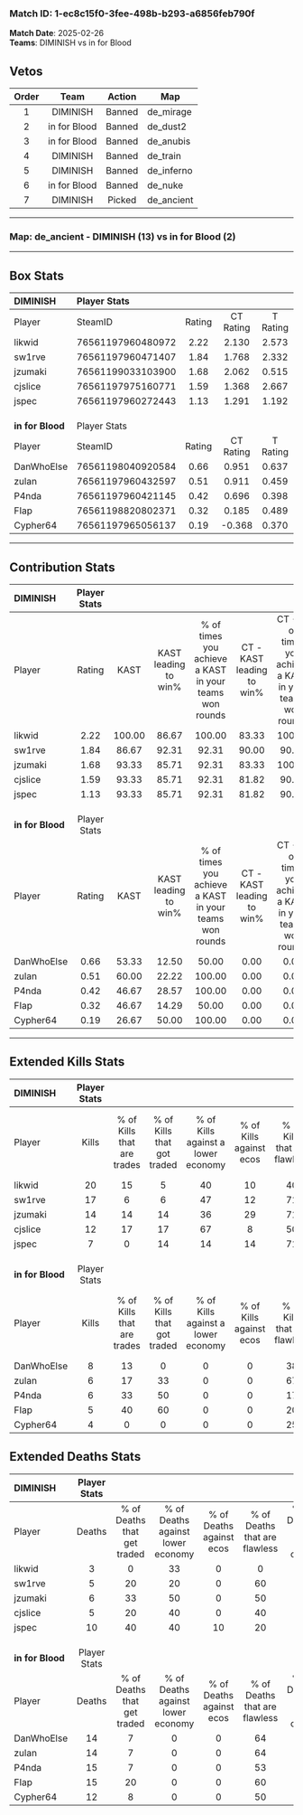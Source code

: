 ### Match ID: 1-ec8c15f0-3fee-498b-b293-a6856feb790f  
**Match Date**: 2025-02-26  
**Teams**: DIMINISH vs in for Blood  

## Vetos  

| Order | Team | Action | Map |
| :---: | :--: | :----: | --- |
| 1 | DIMINISH | Banned | de_mirage |
| 2 | in for Blood | Banned | de_dust2 |
| 3 | in for Blood | Banned | de_anubis |
| 4 | DIMINISH | Banned | de_train |
| 5 | DIMINISH | Banned | de_inferno |
| 6 | in for Blood | Banned | de_nuke |
| 7 | DIMINISH | Picked | de_ancient |

---  

### **Map**: de_ancient - DIMINISH (13) vs in for Blood (2)  
---  

## Box Stats  

| **DIMINISH**     | Player Stats      |        |           |          |        |       |       |         |        |      |     |
| :- | :- | :-: | :-: | :-: | :-: | :-: | :-: | :-: | :-: | :-: | :-: |
| Player           | SteamID           | Rating | CT Rating | T Rating |  KAST  |  ADR  | Kills | Assists | Deaths | K/D  | HS% |
| likwid           | 76561197960480972 |  2.22  |   2.130   |  2.573   | 100.00 | 110.3 |  20   |    4    |   3    | 6.67 | 40  |
| sw1rve           | 76561197960471407 |  1.84  |   1.768   |  2.332   | 86.67  | 99.2  |  17   |    4    |   5    | 3.40 | 58  |
| jzumaki          | 76561199033103900 |  1.68  |   2.062   |  0.515   | 93.33  | 99.0  |  14   |    4    |   6    | 2.33 | 28  |
| cjslice          | 76561197975160771 |  1.59  |   1.368   |  2.667   | 93.33  | 88.3  |  12   |    8    |   5    | 2.40 | 50  |
| jspec            | 76561197960272443 |  1.13  |   1.291   |  1.192   | 93.33  | 86.7  |   7   |    9    |   10   | 0.70 | 57  |
|                  |                   |        |           |          |        |       |       |         |        |      |     |
|                  |                   |        |           |          |        |       |       |         |        |      |     |
|                  |                   |        |           |          |        |       |       |         |        |      |     |
| **in for Blood** | Player Stats      |        |           |          |        |       |       |         |        |      |     |
| Player           | SteamID           | Rating | CT Rating | T Rating |  KAST  |  ADR  | Kills | Assists | Deaths | K/D  | HS% |
| DanWhoElse       | 76561198040920584 |  0.66  |   0.951   |  0.637   | 53.33  | 74.0  |   8   |    2    |   14   | 0.57 | 50  |
| zulan            | 76561197960432597 |  0.51  |   0.911   |  0.459   | 60.00  | 49.8  |   6   |    1    |   14   | 0.43 | 50  |
| P4nda            | 76561197960421145 |  0.42  |   0.696   |  0.398   | 46.67  | 58.4  |   6   |    3    |   15   | 0.40 | 66  |
| FIap             | 76561198820802371 |  0.32  |   0.185   |  0.489   | 46.67  | 47.2  |   5   |    2    |   15   | 0.33 | 80  |
| Cypher64         | 76561197965056137 |  0.19  |  -0.368   |  0.370   | 26.67  | 39.0  |   4   |    0    |   12   | 0.33 | 50  |
---  

## Contribution Stats  

| **DIMINISH**     | Player Stats |        |                      |                                                        |                           |                                                             |                          |                                                            |
| :- | :-: | :-: | :-: | :-: | :-: | :-: | :-: | :-: |
| Player           |    Rating    |  KAST  | KAST leading to win% | % of times you achieve a KAST in your teams won rounds | CT - KAST leading to win% | CT - % of times you achieve a KAST in your teams won rounds | T - KAST leading to win% | T - % of times you achieve a KAST in your teams won rounds |
| likwid           |     2.22     | 100.00 |        86.67         |                         100.00                         |           83.33           |                           100.00                            |          100.00          |                           100.00                           |
| sw1rve           |     1.84     | 86.67  |        92.31         |                         92.31                          |           90.00           |                            90.00                            |          100.00          |                           100.00                           |
| jzumaki          |     1.68     | 93.33  |        85.71         |                         92.31                          |           83.33           |                           100.00                            |          100.00          |                           66.67                            |
| cjslice          |     1.59     | 93.33  |        85.71         |                         92.31                          |           81.82           |                            90.00                            |          100.00          |                           100.00                           |
| jspec            |     1.13     | 93.33  |        85.71         |                         92.31                          |           81.82           |                            90.00                            |          100.00          |                           100.00                           |
|                  |              |        |                      |                                                        |                           |                                                             |                          |                                                            |
|                  |              |        |                      |                                                        |                           |                                                             |                          |                                                            |
|                  |              |        |                      |                                                        |                           |                                                             |                          |                                                            |
| **in for Blood** | Player Stats |        |                      |                                                        |                           |                                                             |                          |                                                            |
| Player           |    Rating    |  KAST  | KAST leading to win% | % of times you achieve a KAST in your teams won rounds | CT - KAST leading to win% | CT - % of times you achieve a KAST in your teams won rounds | T - KAST leading to win% | T - % of times you achieve a KAST in your teams won rounds |
| DanWhoElse       |     0.66     | 53.33  |        12.50         |                         50.00                          |           0.00            |                            0.00                             |          16.67           |                           50.00                            |
| zulan            |     0.51     | 60.00  |        22.22         |                         100.00                         |           0.00            |                            0.00                             |          28.57           |                           100.00                           |
| P4nda            |     0.42     | 46.67  |        28.57         |                         100.00                         |           0.00            |                            0.00                             |          40.00           |                           100.00                           |
| FIap             |     0.32     | 46.67  |        14.29         |                         50.00                          |           0.00            |                            0.00                             |          16.67           |                           50.00                            |
| Cypher64         |     0.19     | 26.67  |        50.00         |                         100.00                         |           0.00            |                            0.00                             |          50.00           |                           100.00                           |
---  

## Extended Kills Stats  

| **DIMINISH**     | Player Stats |                            |                            |                                    |                         |                              |                                 |                                       |                    |           |
| :- | :-: | :-: | :-: | :-: | :-: | :-: | :-: | :-: | :-: | :-: |
| Player           |    Kills     | % of Kills that are trades | % of Kills that got traded | % of Kills against a lower economy | % of Kills against ecos | % of Kills that are flawless | % of Kills that are close duels | % of Kills that are assisted by flash | Pistol Round Kills | AWP Kills |
| likwid           |      20      |             15             |             5              |                 40                 |           10            |              40              |               25                |                   0                   |         0          |     2     |
| sw1rve           |      17      |             6              |             6              |                 47                 |           12            |              71              |                6                |                   6                   |         0          |     3     |
| jzumaki          |      14      |             14             |             14             |                 36                 |           29            |              71              |                7                |                   0                   |         3          |     2     |
| cjslice          |      12      |             17             |             17             |                 67                 |            8            |              50              |                0                |                   0                   |         0          |     2     |
| jspec            |      7       |             0              |             14             |                 14                 |           14            |              71              |               29                |                   0                   |         0          |     1     |
|                  |              |                            |                            |                                    |                         |                              |                                 |                                       |                    |           |
|                  |              |                            |                            |                                    |                         |                              |                                 |                                       |                    |           |
|                  |              |                            |                            |                                    |                         |                              |                                 |                                       |                    |           |
| **in for Blood** | Player Stats |                            |                            |                                    |                         |                              |                                 |                                       |                    |           |
| Player           |    Kills     | % of Kills that are trades | % of Kills that got traded | % of Kills against a lower economy | % of Kills against ecos | % of Kills that are flawless | % of Kills that are close duels | % of Kills that are assisted by flash | Pistol Round Kills | AWP Kills |
| DanWhoElse       |      8       |             13             |             0              |                 0                  |            0            |              38              |               13                |                   0                   |         0          |     1     |
| zulan            |      6       |             17             |             33             |                 0                  |            0            |              67              |                0                |                  17                   |         0          |     0     |
| P4nda            |      6       |             33             |             50             |                 0                  |            0            |              17              |                0                |                  17                   |         0          |     2     |
| FIap             |      5       |             40             |             60             |                 0                  |            0            |              20              |                0                |                   0                   |         0          |     0     |
| Cypher64         |      4       |             0              |             0              |                 0                  |            0            |              25              |                0                |                   0                   |         0          |     0     |
## Extended Deaths Stats  

| **DIMINISH**     | Player Stats |                             |                                   |                          |                               |                            |                           |               |
| :- | :-: | :-: | :-: | :-: | :-: | :-: | :-: | :-: |
| Player           |    Deaths    | % of Deaths that get traded | % of Deaths against lower economy | % of Deaths against ecos | % of Deaths that are flawless | % of Deaths that are close | % of Deaths while blinded | Deaths to AWP |
| likwid           |      3       |              0              |                33                 |            0             |               0               |             0              |             0             |       0       |
| sw1rve           |      5       |             20              |                20                 |            0             |              60               |             0              |             0             |       0       |
| jzumaki          |      6       |             33              |                50                 |            0             |              50               |             0              |             0             |       0       |
| cjslice          |      5       |             20              |                40                 |            0             |              40               |             0              |            20             |       0       |
| jspec            |      10      |             40              |                40                 |            10            |              20               |             10             |            10             |       0       |
|                  |              |                             |                                   |                          |                               |                            |                           |               |
|                  |              |                             |                                   |                          |                               |                            |                           |               |
|                  |              |                             |                                   |                          |                               |                            |                           |               |
| **in for Blood** | Player Stats |                             |                                   |                          |                               |                            |                           |               |
| Player           |    Deaths    | % of Deaths that get traded | % of Deaths against lower economy | % of Deaths against ecos | % of Deaths that are flawless | % of Deaths that are close | % of Deaths while blinded | Deaths to AWP |
| DanWhoElse       |      14      |              7              |                 0                 |            0             |              64               |             21             |             0             |       0       |
| zulan            |      14      |              7              |                 0                 |            0             |              64               |             14             |             7             |       1       |
| P4nda            |      15      |              7              |                 0                 |            0             |              53               |             13             |             0             |       0       |
| FIap             |      15      |             20              |                 0                 |            0             |              60               |             13             |             0             |       2       |
| Cypher64         |      12      |              8              |                 0                 |            0             |              50               |             0              |             0             |       0       |
